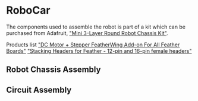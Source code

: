 # RoboCar

The components used to assemble the robot is part of a kit which can be purchased from Adafruit, ["Mini 3-Layer Round Robot Chassis Kit"](https://www.adafruit.com/product/3244).

Products list
["DC Motor + Stepper FeatherWing Add-on For All Feather Boards"](https://www.adafruit.com/product/2927)
["Stacking Headers for Feather - 12-pin and 16-pin female headers"](https://www.adafruit.com/product/2830)


## Robot Chassis Assembly

## Circuit Assembly
